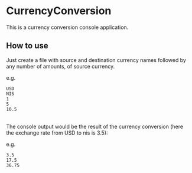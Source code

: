# CurrencyConversion

This is a currency conversion console application.

## How to use
Just create a file with source and destination currency names followed by any number of amounts, of source currency.
<br>

e.g.
```
USD
NIS
1
5
10.5
```
<br>
The console output would be the result of the currency conversion (here the exchange rate from USD to nis is 3.5):
<br>

e.g.
```
3.5
17.5
36.75
```
